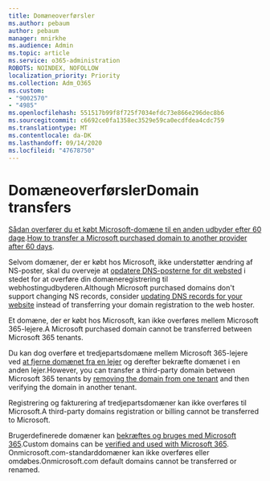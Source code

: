 ```yaml
---
title: Domæneoverførsler
ms.author: pebaum
author: pebaum
manager: mnirkhe
ms.audience: Admin
ms.topic: article
ms.service: o365-administration
ROBOTS: NOINDEX, NOFOLLOW
localization_priority: Priority
ms.collection: Adm_O365
ms.custom:
- "9002570"
- "4985"
ms.openlocfilehash: 551517b99f8f725f7034efdc73e866e296dec8b6
ms.sourcegitcommit: c6692ce0fa1358ec3529e59ca0ecdfdea4cdc759
ms.translationtype: MT
ms.contentlocale: da-DK
ms.lasthandoff: 09/14/2020
ms.locfileid: "47678750"
---
```

# <a name="domain-transfers"></a><span data-ttu-id="4c1ac-102">Domæneoverførsler</span><span class="sxs-lookup"><span data-stu-id="4c1ac-102">Domain transfers</span></span>

<span data-ttu-id="4c1ac-103">[Sådan overfører du et købt Microsoft-domæne til en anden udbyder efter 60 dage](https://docs.microsoft.com/microsoft-365/admin/get-help-with-domains/transfer-a-domain-from-microsoft-to-another-host).</span><span class="sxs-lookup"><span data-stu-id="4c1ac-103">[How to transfer a Microsoft purchased domain to another provider after 60 days](https://docs.microsoft.com/microsoft-365/admin/get-help-with-domains/transfer-a-domain-from-microsoft-to-another-host).</span></span>

<span data-ttu-id="4c1ac-104">Selvom domæner, der er købt hos Microsoft, ikke understøtter ændring af NS-poster, skal du overveje at [opdatere DNS-posterne for dit websted](https://docs.microsoft.com/microsoft-365/admin/dns/update-dns-records-to-retain-current-hosting-provider?view=o365-worldwide) i stedet for at overføre din domæneregistrering til webhostingudbyderen.</span><span class="sxs-lookup"><span data-stu-id="4c1ac-104">Although Microsoft purchased domains don't support changing NS records, consider [updating DNS records for your website](https://docs.microsoft.com/microsoft-365/admin/dns/update-dns-records-to-retain-current-hosting-provider?view=o365-worldwide) instead of transferring your domain registration to the web hoster.</span></span>

<span data-ttu-id="4c1ac-105">Et domæne, der er købt hos Microsoft, kan ikke overføres mellem Microsoft 365-lejere.</span><span class="sxs-lookup"><span data-stu-id="4c1ac-105">A Microsoft purchased domain cannot be transferred between Microsoft 365 tenants.</span></span>

<span data-ttu-id="4c1ac-106">Du kan dog overføre et tredjepartsdomæne mellem Microsoft 365-lejere ved [at fjerne domænet fra en lejer](https://docs.microsoft.com/microsoft-365/admin/get-help-with-domains/remove-a-domain?view=o365-worldwide) og derefter bekræfte domænet i en anden lejer.</span><span class="sxs-lookup"><span data-stu-id="4c1ac-106">However, you can transfer a third-party domain between Microsoft 365 tenants by [removing the domain from one tenant](https://docs.microsoft.com/microsoft-365/admin/get-help-with-domains/remove-a-domain?view=o365-worldwide) and then verifying the domain in another tenant.</span></span>

<span data-ttu-id="4c1ac-107">Registrering og fakturering af tredjepartsdomæner kan ikke overføres til Microsoft.</span><span class="sxs-lookup"><span data-stu-id="4c1ac-107">A third-party domains registration or billing cannot be transferred to Microsoft.</span></span>

<span data-ttu-id="4c1ac-108">Brugerdefinerede domæner kan  [bekræftes og bruges med Microsoft 365](https://docs.microsoft.com/microsoft-365/admin/setup/add-domain?view=o365-worldwide).</span><span class="sxs-lookup"><span data-stu-id="4c1ac-108">Custom domains can be  [verified and used with Microsoft 365](https://docs.microsoft.com/microsoft-365/admin/setup/add-domain?view=o365-worldwide).</span></span> <span data-ttu-id="4c1ac-109">Onmicrosoft.com-standarddomæner kan ikke overføres eller omdøbes.</span><span class="sxs-lookup"><span data-stu-id="4c1ac-109">Onmicrosoft.com default domains cannot be transferred or renamed.</span></span>
